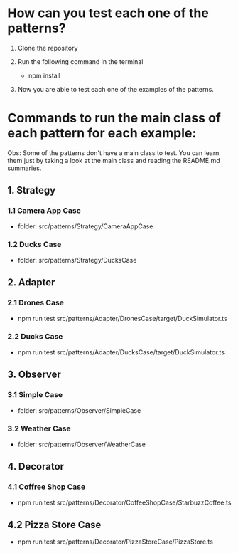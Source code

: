 # How can you test each one of the patterns?

1. Clone the repository

2. Run the following command in the terminal

   - npm install

3. Now you are able to test each one of the examples of the patterns.

# Commands to run the main class of each pattern for each example:

Obs: Some of the patterns don't have a main class to test. You can learn them just by taking a look at the main class and reading the README.md summaries.

## 1. Strategy

### 1.1 Camera App Case

- folder: src/patterns/Strategy/CameraAppCase

### 1.2 Ducks Case

- folder: src/patterns/Strategy/DucksCase

## 2. Adapter

### 2.1 Drones Case

- npm run test src/patterns/Adapter/DronesCase/target/DuckSimulator.ts

### 2.2 Ducks Case

- npm run test src/patterns/Adapter/DucksCase/target/DuckSimulator.ts

## 3. Observer

### 3.1 Simple Case

- folder: src/patterns/Observer/SimpleCase

### 3.2 Weather Case

- folder: src/patterns/Observer/WeatherCase

## 4. Decorator

### 4.1 Coffree Shop Case

- npm run test src/patterns/Decorator/CoffeeShopCase/StarbuzzCoffee.ts

## 4.2 Pizza Store Case

- npm run test src/patterns/Decorator/PizzaStoreCase/PizzaStore.ts